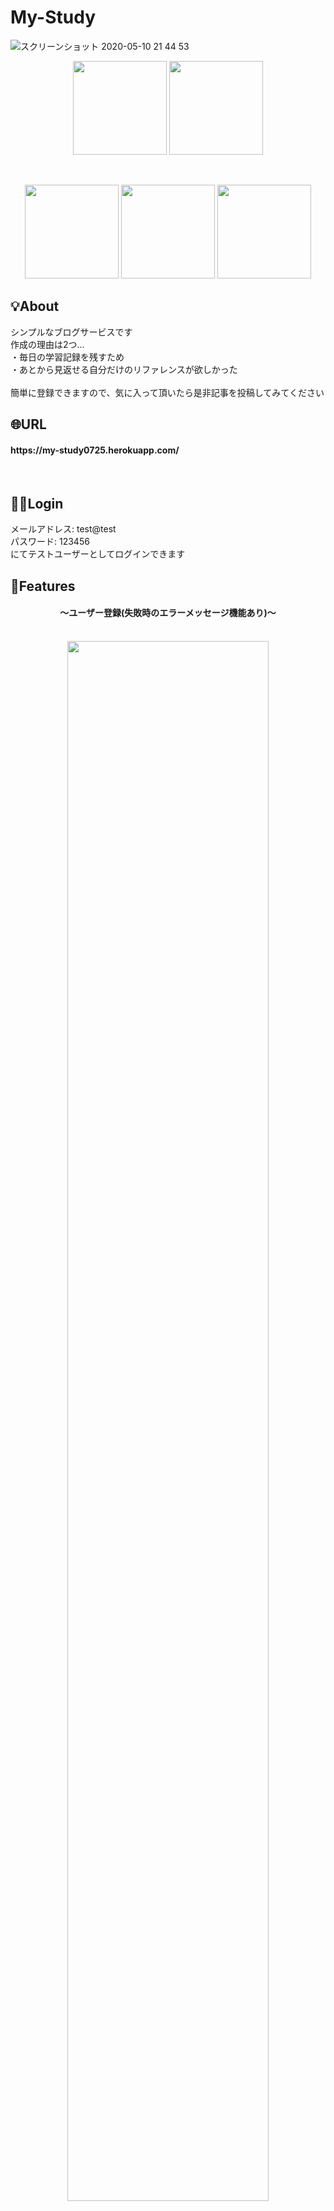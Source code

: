 # My-Study  
![スクリーンショット 2020-05-10 21 44 53](https://user-images.githubusercontent.com/61225885/81499738-afff7f80-9308-11ea-8aea-fe4904cfa14c.png)
<p align="center">
<img src="https://user-images.githubusercontent.com/61225885/81501161-bd6d3780-9311-11ea-908e-edc86a1a42e0.png" width="150px">
<img src="https://user-images.githubusercontent.com/61225885/81501164-bfcf9180-9311-11ea-9afb-262bba7e2968.png" width="150px">
</p><br>
<p align="center">
<img src="https://user-images.githubusercontent.com/61225885/81500769-4171f000-930f-11ea-8124-67417f6a4329.png" width="150px"> <img src="https://user-images.githubusercontent.com/61225885/81500827-adecef00-930f-11ea-822b-a82f0aa3b68f.png" width="150px"> <img src="https://user-images.githubusercontent.com/61225885/81500946-5602b800-9310-11ea-979f-72ffcc402093.png" width="150px">
</p>

## 💡About
シンプルなブログサービスです<br>
作成の理由は2つ...<br>
・毎日の学習記録を残すため<br>
・あとから見返せる自分だけのリファレンスが欲しかった<br><br>
簡単に登録できますので、気に入って頂いたら是非記事を投稿してみてください

## 🌐URL
<h4>https://my-study0725.herokuapp.com/</h4><br>

## 🏃‍♂️Login
メールアドレス: test@test<br>
パスワード: 123456<br>
にてテストユーザーとしてログインできます<br>

## 👀Features
<h4 align="center">〜ユーザー登録(失敗時のエラーメッセージ機能あり)〜</h4>
<br>
<div align="center">
<img src="https://user-images.githubusercontent.com/61225885/81524412-1083d080-938c-11ea-9ae0-90a8bd908e1b.gif" width="80%">
</div><br>

<h4 align="center">〜aboutボタン(簡単なアプリ紹介の表示)〜</h4>
<br>
<div align="center">〜
<img src="https://user-images.githubusercontent.com/61225885/81525174-c819e200-938e-11ea-8668-110088808026.gif" width="80%">
</div><br>

<h4 align="center">〜ブログの投稿、編集、削除〜</h4>
<br>
<div align="center">
<img src="https://user-images.githubusercontent.com/61225885/81527736-023ab200-9396-11ea-99f2-43fa1404d1b1.gif" width="80%">
</div><br>

<h4 align="center">〜自身の投稿一覧・他のユーザーの投稿一覧〜</h4>
<br>
<div align="center">
<img src="https://user-images.githubusercontent.com/61225885/81528250-3c588380-9397-11ea-90f0-6401bf83aab0.gif" width="80%">
</div>

## 📲responsive
<div align="center">
<img src="https://user-images.githubusercontent.com/61225885/82015230-3c1ef780-96b9-11ea-8c1b-330f54d62b75.gif" width="30%">
</div>

## 🤔今後実装したい機能
・インクリメンタルサーチを利用した記事の検索機能<br>
・現在のaboutボタンを消去し、ハンバーガーメニューの作成<br>
・記事へのコメント機能の実装

## 😃Auther

- [Github](https://github.com/hosa-ichi)
- [Twitter](https://twitter.com/HSK91344158)
